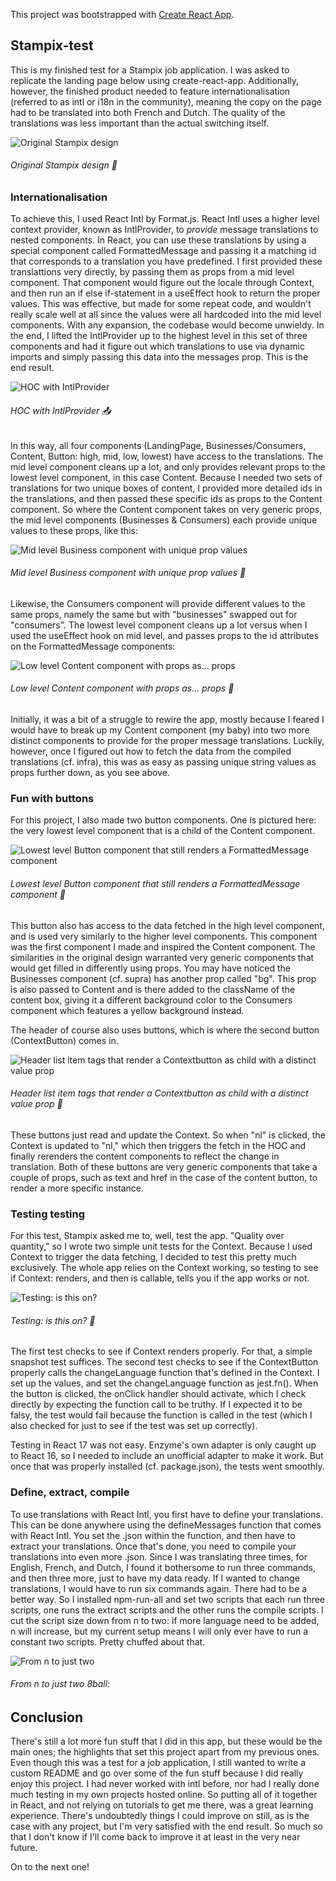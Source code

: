 This project was bootstrapped with [Create React App](https://github.com/facebook/create-react-app).

## Stampix-test

This is my finished test for a Stampix job application. I was asked to replicate the landing page below using create-react-app. Additionally, however, the finished product needed to feature internationalisation (referred to as intl or i18n in the community), meaning the copy on the page had to be translated into both French and Dutch. The quality of the translations was less important than the actual switching itself.

![Original Stampix design](https://user-images.githubusercontent.com/54646908/111588380-c47f9480-87c3-11eb-9412-f522d501d30e.png)
###### Original Stampix design :sunrise_over_mountains:

### Internationalisation

To achieve this, I used React Intl by Format.js. React Intl uses a higher level context provider, known as IntlProvider, to _provide_ message translations to nested components. In React, you can use these translations by using a special component called FormattedMessage and passing it a matching id that corresponds to a translation you have predefined. I first provided these translattions very directly, by passing them as props from a mid level component. That component would figure out the locale through Context, and then run an if else if-statement in a useEffect hook to return the proper values. This was effective, but made for some repeat code, and wouldn't really scale well at all since the values were all hardcoded into the mid level components. With any expansion, the codebase would become unwieldy. In the end, I lifted the IntlProvider up to the highest level in this set of three components and had it figure out which translations to use via dynamic imports and simply passing this data into the messages prop. This is the end result.

![HOC with IntlProvider](https://user-images.githubusercontent.com/54646908/111588061-58049580-87c3-11eb-9000-e90495606b5d.png)
###### HOC with IntlProvider :outbox_tray:


In this way, all four components (LandingPage, Businesses/Consumers, Content, Button: high, mid, low, lowest) have access to the translations. The mid level component cleans up a lot, and only provides relevant props to the lowest level component, in this case Content. Because I needed two sets of translations for two unique boxes of content, I provided more detailed ids in the translations, and then passed these specific ids as props to the Content component. So where the Content component takes on very generic props, the mid level components (Businesses & Consumers) each provide unique values to these props, like this:

![Mid level Business component with unique prop values](https://user-images.githubusercontent.com/54646908/111588060-576bff00-87c3-11eb-913c-8ad21aa13472.png)
###### Mid level Business component with unique prop values :electric_plug:


Likewise, the Consumers component will provide different values to the same props, namely the same but with "businesses" swapped out for "consumers". The lowest level component cleans up a lot versus when I used the useEffect hook on mid level, and passes props to the id attributes on the FormattedMessage components:

![Low level Content component with props as... props](https://user-images.githubusercontent.com/54646908/111587977-3a373080-87c3-11eb-9fcc-96d7b95812a7.png)
###### Low level Content component with props as... props :tada:


Initially, it was a bit of a struggle to rewire the app, mostly because I feared I would have to break up my Content component (my baby) into two more distinct components to provide for the proper message translations. Luckily, however, once I figured out how to fetch the data from the compiled translations (cf. infra), this was as easy as passing unique string values as props further down, as you see above.

### Fun with buttons

For this project, I also made two button components. One is pictured here: the very lowest level component that is a child of the Content component.

![Lowest level Button component that still renders a FormattedMessage component](https://user-images.githubusercontent.com/54646908/111588055-563ad200-87c3-11eb-94dd-373edc1af058.png)
###### Lowest level Button component that still renders a FormattedMessage component :radio_button:


This button also has access to the data fetched in the high level component, and is used very similarly to the higher level components. This component was the first component I made and inspired the Content component. The similarities in the original design warranted very generic components that would get filled in differently using props. You may have noticed the Businesses component (cf. supra) has another prop called "bg". This prop is also passed to Content and is there added to the className of the content box, giving it a different background color to the Consumers component which features a yellow background instead.

The header of course also uses buttons, which is where the second button (ContextButton) comes in.

![Header list item tags that render a Contextbutton as child with a distinct value prop](https://user-images.githubusercontent.com/54646908/111588057-56d36880-87c3-11eb-9829-3564f7520139.png)
###### Header list item tags that render a Contextbutton as child with a distinct value prop :black_square_button:


These buttons just read and update the Context. So when "nl" is clicked, the Context is updated to "nl," which then triggers the fetch in the HOC and finally rerenders the content components to reflect the change in translation. Both of these buttons are very generic components that take a couple of props, such as text and href in the case of the content button, to render a more specific instance.

### Testing testing

For this test, Stampix asked me to, well, test the app. "Quality over quantity," so I wrote two simple unit tests for the Context. Because I used Context to trigger the data fetching, I decided to test this pretty much exclusively. The whole app relies on the Context working, so testing to see if Context: renders, and then is callable, tells you if the app works or not.

![Testing: is this on?](https://user-images.githubusercontent.com/54646908/111588053-55a23b80-87c3-11eb-9d1c-9eee024cf187.png)
###### Testing: is this on? :microphone:


The first test checks to see if Context renders properly. For that, a simple snapshot test suffices. The second test checks to see if the ContextButton properly calls the changeLanguage function that's defined in the Context. I set up the values, and set the changeLanguage function as jest.fn(). When the button is clicked, the onClick handler should activate, which I check directly by expecting the function call to be truthy. If I expected it to be falsy, the test would fail because the function is called in the test (which I also checked for just to see if the test was set up correctly). 

Testing in React 17 was not easy. Enzyme's own adapter is only caught up to React 16, so I needed to include an unofficial adapter to make it work. But once that was properly installed (cf. package.json), the tests went smoothly.

### Define, extract, compile

To use translations with React Intl, you first have to define your translations. This can be done anywhere using the defineMessages function that comes with React Intl. You set the .json within the function, and then have to extract your translations. Once that's done, you need to compile your translations into even more .json. Since I was translating three times, for English, French, and Dutch, I found it bothersome to run three commands, and then three more, just to have my data ready. If I wanted to change translations, I would have to run six commands again. There had to be a better way. So I installed npm-run-all and set two scripts that each run three scripts, one runs the extract scripts and the other runs the compile scripts. I cut the script size down from n to two: if more language need to be added, n will increase, but my current setup means I will only ever have to run a constant two scripts. Pretty chuffed about that.

![From n to just two](https://user-images.githubusercontent.com/54646908/111588043-533fe180-87c3-11eb-8769-a631f5de9706.png)
###### From n to just two 8ball:


## Conclusion

There's still a lot more fun stuff that I did in this app, but these would be the main ones; the highlights that set this project apart from my previous ones. Even though this was a test for a job application, I still wanted to write a custom README and go over some of the fun stuff because I did really enjoy this project. I had never worked with intl before, nor had I really done much testing in my own projects hosted online. So putting all of it together in React, and not relying on tutorials to get me there, was a great learning experience. There's undoubtedly things I could improve on still, as is the case with any project, but I'm very satisfied with the end result. So much so that I don't know if I'll come back to improve it at least in the very near future. 

On to the next one!
